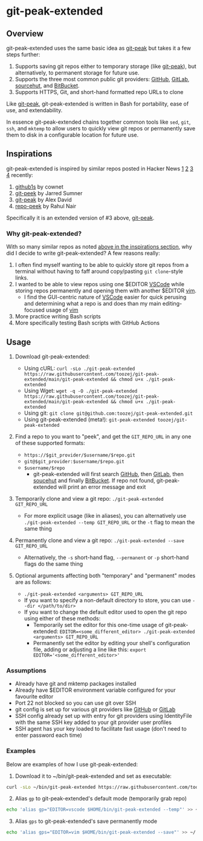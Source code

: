 # git-peak-extended

## Overview
git-peak-extended uses the same basic idea as [git-peak][git-peak] but takes it a few steps further:

1. Supports saving git repos either to temporary storage (like [git-peak][git-peek]), but alternatively, to permanent storage for future use.
2. Supports the three most common public git providers: [GitHub][github], [GitLab][gitlab], [sourcehut][sourcehut], and [BitBucket][bitbucket].
3. Supports HTTPS, Git, and short-hand formatted repo URLs to clone

Like [git-peak][git-peak], git-peak-extended is written in Bash for portability, ease of use, and extendability. 

In essence git-peak-extended chains together common tools like `sed`, `git`, `ssh`, and `mktemp` to allow users to quickly view git repos or permanently save them to disk in a configurable location for future use.


## Inspirations
git-peak-extended is inspired by similar repos posted in Hacker News [1](https://news.ycombinator.com/item?id=26083919) [2](https://news.ycombinator.com/item?id=26108039) [3](https://news.ycombinator.com/item?id=26110114) [4](https://news.ycombinator.com/item?id=26129986) recently:

1. [github1s][github1s] by cownet
2. [git-peek][git-peek] by Jarred Sumner
3. [git-peak][git-peak] by Alex David
4. [repo-peek][repo-peek] by Rahul Nair

Specifically it is an extended version of #3 above, [git-peak][git-peak]. 

### Why git-peak-extended?
With so many similar repos as noted [above in the inspirations section](#inspirations), why did I decide to write git-peak-extended? A few reasons really:

1. I often find myself wanting to be able to quickly store git repos from a terminal without having to faff around copy/pasting `git clone`-style links.
2. I wanted to be able to view repos using one $EDITOR [VSCode][vscode] while storing repos permanently and opening them with another $EDITOR [vim][vim].
    - I find the GUI-centric nature of [VSCode][vscode] easier for quick perusing and determining what a repo is and does than my main editing-focused usage of [vim][vim]
2. More practice writing Bash scripts
3. More specifically testing Bash scripts with GitHub Actions

## Usage
1. Download git-peak-extended:
    - Using cURL: `curl -sLo ./git-peak-extended https://raw.githubusercontent.com/toozej/git-peak-extended/main/git-peak-extended && chmod u+x ./git-peak-extended` 
    - Using Wget: `wget -q -O ./git-peak-extended https://raw.githubusercontent.com/toozej/git-peak-extended/main/git-peak-extended && chmod u+x ./git-peak-extended` 
    - Using git: `git clone git@github.com:toozej/git-peak-extended.git`
    - Using git-peak-extended (meta!): `git-peak-extended toozej/git-peak-extended`

2. Find a repo to you want to "peek", and get the `GIT_REPO_URL` in any one of these supported formats:
    - `https://$git_provider/$username/$repo.git`
    - `git@$git_provider:$username/$repo.git`
    - `$username/$repo`
        - git-peak-extended will first search [GitHub][github], then [GitLab][gitlab], then [soucehut][sourcehut] and finally [BitBucket][bitbucket]. If repo not found, git-peak-extended will print an error message and exit 

3. Temporarily clone and view a git repo: `./git-peak-extended GIT_REPO_URL`
    - For more explicit usage (like in aliases), you can alternatively use `./git-peak-extended --temp GIT_REPO_URL` or the `-t` flag to mean the same thing

4. Permanently clone and view a git repo: `./git-peak-extended --save GIT_REPO_URL`
    - Alternatively, the `-s` short-hand flag, `--permanent` or `-p` short-hand flags do the same thing

5. Optional arguments affecting both "temporary" and "permanent" modes are as follows:
    - `./git-peak-extended <arguments> GIT_REPO_URL`
    - If you want to specify a non-default directory to store, you can use `--dir </path/to/dir>`
    - If you want to change the default editor used to open the git repo using either of these methods:
        - Temporarily set the editor for this one-time usage of git-peak-extended: `EDITOR=<some_different_editor> ./git-peak-extended <arguments> GIT_REPO_URL`
        - Permanently set the editor by editing your shell's configuration file, adding or adjusting a line like this: `export EDITOR='<some_different_editor>'`


### Assumptions
- Already have git and mktemp packages installed
- Already have $EDITOR environment variable configured for your favourite editor 
- Port 22 not blocked so you can use git over SSH
- git config is set up for various git providers like [GitHub][github] or [GitLab][gitlab]
- SSH config already set up with entry for git providers using IdentityFile with the same SSH key added to your git provider user profiles
- SSH agent has your key loaded to facilitate fast usage (don't need to enter password each time)

### Examples
Below are examples of how I use git-peak-extended:

1. Download it to ~/bin/git-peak-extended and set as executable:
```bash
curl -sLo ~/bin/git-peak-extended https://raw.githubusercontent.com/toozej/git-peak-extended/main/git-peak-extended && chmod u+x ~/bin/git-peak-extended
```

2. Alias `gp` to git-peak-extended's default mode (temporarily grab repo)
```bash
echo 'alias gp="EDITOR=vscode $HOME/bin/git-peak-extended --temp"' >> ~/.aliases 
```

3. Alias `gps` to git-peak-extended's save permanently mode
```bash
echo 'alias gps="EDITOR=vim $HOME/bin/git-peak-extended --save"' >> ~/.aliases 
```

[bitbucket]: https://bitbucket.org/
[git-peak]: https://git.sr.ht/~alexdavid/dotfiles/tree/master/bin/git-peak
[git-peek]: https://github.com/jarred-sumner/git-peek
[github1s]: https://github.com/conwnet/github1s 
[github]: https://github.com
[gitlab]: https://gitlab.com
[repo-peek]: https://github.com/rahulunair/repo-peek
[sourcehut]: https://git.sr.ht/
[vim]: https://www.vim.org/
[vscode]: https://code.visualstudio.com/
